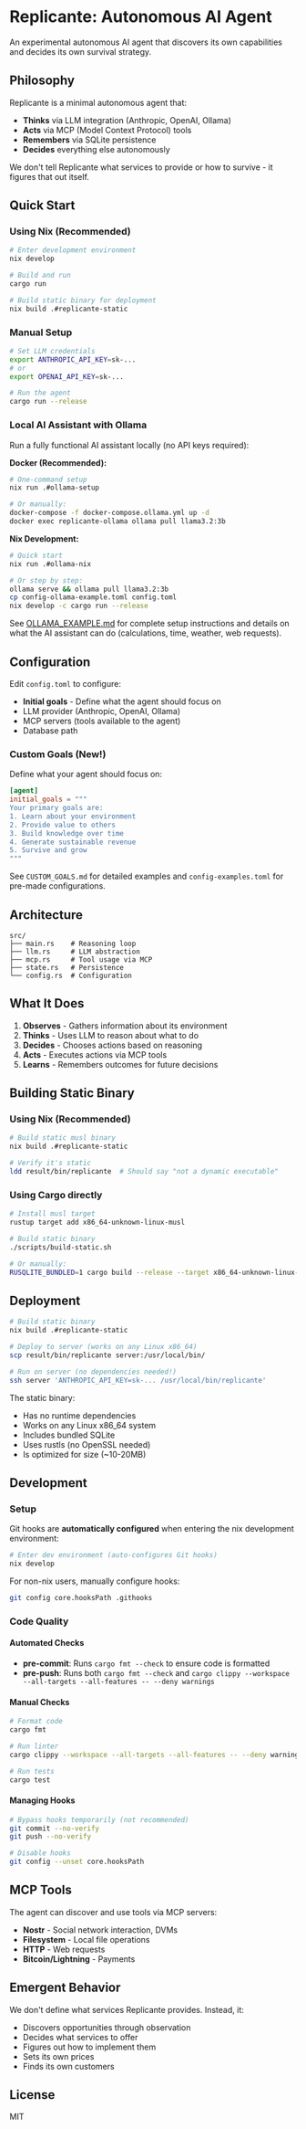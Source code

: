 # Replicante: Autonomous AI Agent

An experimental autonomous AI agent that discovers its own capabilities and decides its own survival strategy.

## Philosophy

Replicante is a minimal autonomous agent that:
- **Thinks** via LLM integration (Anthropic, OpenAI, Ollama)
- **Acts** via MCP (Model Context Protocol) tools
- **Remembers** via SQLite persistence
- **Decides** everything else autonomously

We don't tell Replicante what services to provide or how to survive - it figures that out itself.

## Quick Start

### Using Nix (Recommended)

```bash
# Enter development environment
nix develop

# Build and run
cargo run

# Build static binary for deployment
nix build .#replicante-static
```

### Manual Setup

```bash
# Set LLM credentials
export ANTHROPIC_API_KEY=sk-...
# or
export OPENAI_API_KEY=sk-...

# Run the agent
cargo run --release
```

### Local AI Assistant with Ollama

Run a fully functional AI assistant locally (no API keys required):

**Docker (Recommended):**
```bash
# One-command setup
nix run .#ollama-setup

# Or manually:
docker-compose -f docker-compose.ollama.yml up -d
docker exec replicante-ollama ollama pull llama3.2:3b
```

**Nix Development:**
```bash
# Quick start
nix run .#ollama-nix

# Or step by step:
ollama serve && ollama pull llama3.2:3b
cp config-ollama-example.toml config.toml
nix develop -c cargo run --release
```

See [OLLAMA_EXAMPLE.md](OLLAMA_EXAMPLE.md) for complete setup instructions and details on what the AI assistant can do (calculations, time, weather, web requests).

## Configuration

Edit `config.toml` to configure:
- **Initial goals** - Define what the agent should focus on
- LLM provider (Anthropic, OpenAI, Ollama)
- MCP servers (tools available to the agent)
- Database path

### Custom Goals (New!)

Define what your agent should focus on:

```toml
[agent]
initial_goals = """
Your primary goals are:
1. Learn about your environment
2. Provide value to others
3. Build knowledge over time
4. Generate sustainable revenue
5. Survive and grow
"""
```

See `CUSTOM_GOALS.md` for detailed examples and `config-examples.toml` for pre-made configurations.

## Architecture

```
src/
├── main.rs    # Reasoning loop
├── llm.rs     # LLM abstraction
├── mcp.rs     # Tool usage via MCP
├── state.rs   # Persistence
└── config.rs  # Configuration
```

## What It Does

1. **Observes** - Gathers information about its environment
2. **Thinks** - Uses LLM to reason about what to do
3. **Decides** - Chooses actions based on reasoning
4. **Acts** - Executes actions via MCP tools
5. **Learns** - Remembers outcomes for future decisions

## Building Static Binary

### Using Nix (Recommended)
```bash
# Build static musl binary
nix build .#replicante-static

# Verify it's static
ldd result/bin/replicante  # Should say "not a dynamic executable"
```

### Using Cargo directly
```bash
# Install musl target
rustup target add x86_64-unknown-linux-musl

# Build static binary
./scripts/build-static.sh

# Or manually:
RUSQLITE_BUNDLED=1 cargo build --release --target x86_64-unknown-linux-musl
```

## Deployment

```bash
# Build static binary
nix build .#replicante-static

# Deploy to server (works on any Linux x86_64)
scp result/bin/replicante server:/usr/local/bin/

# Run on server (no dependencies needed!)
ssh server 'ANTHROPIC_API_KEY=sk-... /usr/local/bin/replicante'
```

The static binary:
- Has no runtime dependencies
- Works on any Linux x86_64 system
- Includes bundled SQLite
- Uses rustls (no OpenSSL needed)
- Is optimized for size (~10-20MB)

## Development

### Setup

Git hooks are **automatically configured** when entering the nix development environment:

```bash
# Enter dev environment (auto-configures Git hooks)
nix develop
```

For non-nix users, manually configure hooks:
```bash
git config core.hooksPath .githooks
```

### Code Quality

#### Automated Checks
- **pre-commit**: Runs `cargo fmt --check` to ensure code is formatted
- **pre-push**: Runs both `cargo fmt --check` and `cargo clippy --workspace --all-targets --all-features -- --deny warnings`

#### Manual Checks
```bash
# Format code
cargo fmt

# Run linter
cargo clippy --workspace --all-targets --all-features -- --deny warnings

# Run tests
cargo test
```

#### Managing Hooks
```bash
# Bypass hooks temporarily (not recommended)
git commit --no-verify
git push --no-verify

# Disable hooks
git config --unset core.hooksPath
```

## MCP Tools

The agent can discover and use tools via MCP servers:
- **Nostr** - Social network interaction, DVMs
- **Filesystem** - Local file operations
- **HTTP** - Web requests
- **Bitcoin/Lightning** - Payments

## Emergent Behavior

We don't define what services Replicante provides. Instead, it:
- Discovers opportunities through observation
- Decides what services to offer
- Figures out how to implement them
- Sets its own prices
- Finds its own customers

## License

MIT